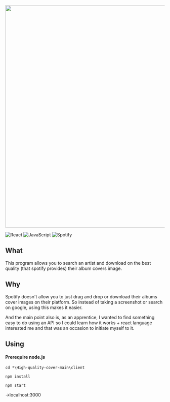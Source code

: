 <img src="readme_src/example.gif" width="700px"/>


![React](https://img.shields.io/badge/react-%2320232a.svg?style=for-the-badge&logo=react&logoColor=%2361DAFB)   ![JavaScript](https://img.shields.io/badge/javascript-%23323330.svg?style=for-the-badge&logo=javascript&logoColor=%23F7DF1E)   ![Spotify](https://img.shields.io/badge/Spotify-1ED760?style=for-the-badge&logo=spotify&logoColor=white)

## What
This program allows you to search an artist and download on the best quality (that spotify provides) their album covers image.
## Why
Spotify doesn't allow you to just drag and drop or download their albums cover images on their platform. So instead of taking a screenshot or search on google, using this makes it easier.

And the main point also is, as an apprentice, I wanted to find something easy to do using an API so I could learn how it works + react language interested me and that was an occasion to initiate myself to it.

## Using

#### Prerequire node.js

```
cd *\High-quality-cover-main\client
```

```
npm install
```

```
npm start
```
->localhost:3000
